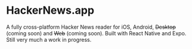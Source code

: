 # HackerNews.app

A fully cross-platform Hacker News reader for iOS, Android, ~~Desktop~~ (coming soon) and ~~Web~~ (coming soon). Built with React Native and Expo. Still very much a work in progress.